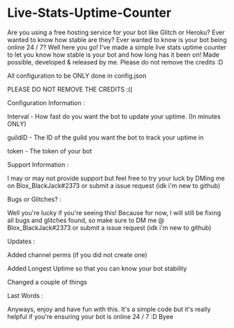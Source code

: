 # Live-Stats-Uptime-Counter
Are you using a free hosting service for your bot like Glitch or Heroku? Ever wanted to know how stable are they? Ever wanted to know is your bot being online 24 / 7? Well here you go! I've made a simple live stats uptime counter to let you know how stable is your bot and how long  has it been on! Made possible, developed &amp; released by me. Please do not remove the credits :D

All configuration to be ONLY done in config.json

PLEASE DO NOT REMOVE THE CREDITS :((

Configuration Information : 

Interval - How fast do you want the bot to update your uptime. (In minutes ONLY)

guildID - The ID of the guild you want the bot to track your uptime in

token - The token of your bot

Support Information : 

I may or may not provide support but feel free to try your luck by DMing me on Blox_BlackJack#2373 or submit a issue request (idk i'm new to github)

Bugs or Glitches? :

Well you're lucky if you're seeing this! Because for now, I will still be fixing all bugs and glitches found, so make sure to DM me @ Blox_BlackJack#2373 or submit a issue request (idk i'm new to github)

Updates :

Added channel perms (if you did not create one)

Added Longest Uptime so that you can know your bot stability

Changed a couple of things


Last Words :

Anyways, enjoy and have fun with this. It's a simple code but it's really helpful if you're ensuring your bot is online 24 / 7 :D Byee
